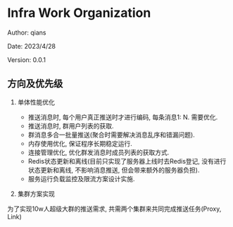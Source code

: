 # Infra Work Organization

Author: qians

Date: 2023/4/28

Version: 0.0.1

## 方向及优先级

1. 单体性能优化
   - 推送消息时, 每个用户真正推送时才进行编码, 每条消息1: N. 需要优化.
   - 推送消息时, 群用户列表的获取.
   - 群消息多合一批量推送(聚合时需要解决消息乱序和错漏问题).
   - 内存使用优化, 保证程序长期稳定运行.
   - 连接管理优化, 优化群发消息时成员列表的获取方式.
   - Redis状态更新和离线(目前只实现了服务器上线时去Redis登记, 没有进行状态更新和离线, 不影响消息推送, 但会带来额外的服务器负担).
   - 服务运行负载监控及限流方案设计实施.

2. 集群方案实现

为了实现10w人超级大群的推送需求, 共需两个集群来共同完成推送任务(Proxy, Link)